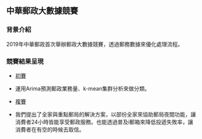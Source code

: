 ## 中華郵政大數據競賽
### 背景介紹

2019年中華郵政首次舉辦郵政大數據競賽，透過郵務數據來優化處理流程。

### 競賽結果呈現
  - [初賽](https://github.com/ching-wen123/post_competition/blob/master/%E9%83%B5%E5%B1%80%E5%A4%A7%E6%95%B8%E6%93%9A.pdf)
  - 運用Arima預測郵政業務量、k-mean集群分析來做分類。
  
  - [複賽](https://github.com/ching-wen123/post_competition/blob/master/141755-%E4%B8%8B%E4%B8%80%E9%9A%8A-%E5%89%B5%E6%96%B0%E6%87%89%E7%94%A8%E8%A8%88%E5%8A%83%E6%9B%B8.pdf)
  - 我們提出了全家與重點郵局的解決方案，以部份全家來協助郵局夜間功能，讓消費者24小時皆能享受郵政服務。也能透過普及i郵箱來降低投遞失敗率，讓消費者在有空的時候去取信。
 
